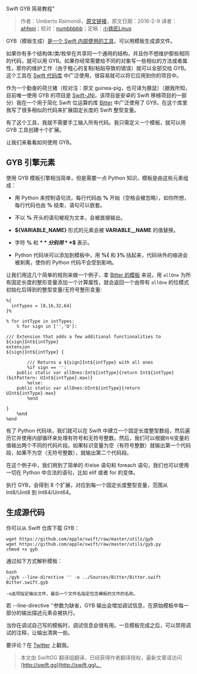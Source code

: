 Swift GYB 简易教程"

> 作者：Umberto Raimondi，[原文链接](https://www.uraimo.com/2016/02/09/a-short-swift-gyb-tutorial/)，原文日期：2016-2-9
> 译者：[ahfepj](undefined)；校对：[numbbbbb](http://numbbbbb.com/)；定稿：[小铁匠Linus](http://weibo.com/linusling)
  








GYB（模板生成）[是一个 Swift 内部使用的工具](https://github.com/apple/swift/blob/master/utils/gyb.py)，可以用模板生成源文件。

如果你有多个结构体/类/枚举在共享同一个通用的结构，并且你不想维护那些相同的代码，就可以用 GYB。如果你经常需要给不同的对象写一些相似的方法或者属性，那你的维护工作（由于粗心的复制/粘贴导致的错误）就可以全部交给 GYB。这个工具在 [Swift 代码库](https://github.com/apple/swift/search?utf8=%E2%9C%93&q=filename%3A*.gyb&type=Code) 中广泛使用，很容易就可以将它应用到你的项目中。

作为一个勤奋的荷兰猪（校对注：原文 guinea-pig，也可译为豚鼠）（据我所知，目前唯一使用 GYB 的项目是 [Swift-JNI](https://github.com/SwiftAndroid/swift-jni)，该项目是安卓的 Swift 移植项目的一部分）我在一个用于简化 Swift 位运算的库 [Bitter](https://github.com/uraimo/Bitter) 中广泛使用了 GYB，在这个库里我写了很多相似的代码来扩展固定长度的 Swift 整型变量。

有了这个工具，我就不需要手工输入所有代码。我只需定义一个模板，就可以用 GYB 工具创建十个扩展。

让我们来看看如何使用 GYB。



## GYB 引擎元素

使用 GYB 模板引擎相当简单，但是需要一点 Python 知识。模板是由这些元素组成：

- 用 Python 来控制语句流，每行代码由 **%** 开始（空格会被忽略），如你所想，每行代码也由 **%** 结束，语句可以嵌套。

- 不以 **%** 开头的语句被视为文本，会被直接输出。


- **${VARIABLE_NAME}** 形式的元素会被 **VARIABLE__NAME** 的值替换。

- 字符 **%** 和 **$** 分别用 **%%** 和 **$$** 表示。

- Python 代码块可以添加到模板中，用 **%{** 和 **}%** 括起来，代码块外的缩进会被剥离，使你的 Python 代码不会受到影响。

让我们用这几个简单的规则来做一个例子，拿 [Bitter 的模板](https://github.com/uraimo/Bitter/blob/master/Templates/Bitter.swift.gyb) 来说，用 `allOne` 为所有固定长度的整形变量添加一个计算属性，就会返回一个由带有 `allOne` 的位模式初始化后得到的整型变量/无符号整形变量:

    
    %{
      intTypes = [8,16,32,64]
    }%
    
    % for intType in intTypes:
        % for sign in ['','U']:
    
    /// Extension that adds a few additional functionalities to ${sign}Int${intType}
    extension 
    ${sign}Int${intType} {
    
            /// Returns a ${sign}Int${intType} with all ones
            %if sign == '':
        public static var allOnes:Int${intType}{return Int${intType}(bitPattern: UInt${intType}.max)}
            %else:
        public static var allOnes:UInt${intType}{return UInt${intType}.max}
            %end
    
    }
        %end
    %end

有了 Python 代码块，我们就可以在 Swift 中建立一个固定长度整型数组，然后遍历它并使用内部循环来处理有符号和无符号整数。然后，我们可以根据`符号`变量的值输出两个不同的代码片段。如果标识变量为空（有符号整数）就输出第一个代码段，如果不为空（无符号整数），就输出第二个代码段。

在这个例子中，我们用到了简单的 if/else 语句和 foreach 语句，我们也可以使用一切在 Python 中合法的语句，比如 elif 或者 for 的变体。

执行 GYB，会得到 8 个扩展，对应到每一个固定长度整型变量，范围从 Int8/Uint8 到 Int64/Uint64。

## 生成源代码

你可以从 Swift 仓库下载 GYB：

    
    wget https://github.com/apple/swift/raw/master/utils/gyb
    wget https://github.com/apple/swift/raw/master/utils/gyb.py
    chmod +x gyb

通过如下方式解析模板：

    bash
    ./gyb --line-directive '' -o ../Sources/Bitter/Bitter.swift Bitter.swift.gyb

    -o选项指定输出文件，最后一个文件名指定包含模板的文件的名称。

若     --line-directive ''参数为缺省，GYB 输出会增加调试信息，在原始模板中每一部分的输出描述元素会被执行。

当你在调试自己写的模板时，调试信息会很有用。一旦模板完成之后，可以禁用调试的注释，让输出清爽一些。


要评论？在 [Twitter](https://twitter.com/uraimo) 上戳我。
> 本文由 SwiftGG 翻译组翻译，已经获得作者翻译授权，最新文章请访问 [http://swift.gg](http://swift.gg)。